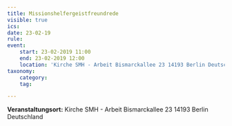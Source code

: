 ```yaml
---
title: Missionshelfergeistfreundrede
visible: true
ics: 
date: 23-02-19
rule: 
event:
	start: 23-02-2019 11:00
	end: 23-02-2019 12:00
	location: 'Kirche SMH - Arbeit Bismarckallee 23 14193‎ Berlin Deutschland'
taxonomy:
	category: 
	tag: 

---
```




**Veranstaltungsort:** Kirche SMH - Arbeit
Bismarckallee 23
14193‎ Berlin
Deutschland

